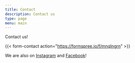```yaml
---
title: Contact
description: Contact us
type: page
menu: main
---
```


Contact us!

{{< form-contact action="https://formspree.io/f/mnqlngrn" >}}

We are also on [Instagram](ihttps://instagram.com/hikewithtyke) and [Facebook](https://facebook.com/hikewithtyke)!

